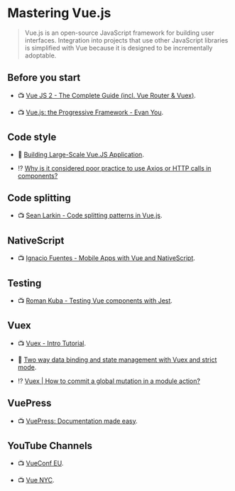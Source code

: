 # Mastering Vue.js

> Vue.js is an open-source JavaScript framework for building user interfaces. Integration into projects that use other JavaScript libraries is simplified with Vue because it is designed to be incrementally adoptable.

## Before you start

- 📺 [Vue JS 2 - The Complete Guide (incl. Vue Router & Vuex)](https://www.udemy.com/vuejs-2-the-complete-guide/).

- 📺 [Vue.js: the Progressive Framework - Evan You](https://www.youtube.com/watch?v=p2P3z7p_zTI).

## Code style

- 📖 [Building Large-Scale Vue.JS Application](https://stories.scandiweb.com/building-large-scale-vue-js-application-fec63b6e71e5).

- ⁉️ [Why is it considered poor practice to use Axios or HTTP calls in components?](https://stackoverflow.com/questions/45839198/why-is-it-considered-poor-practice-to-use-axios-or-http-calls-in-components)

## Code splitting

- 📺 [Sean Larkin - Code splitting patterns in Vue.js](https://www.youtube.com/watch?v=rn97hCNQsKI).

## NativeScript

- 📺 [Ignacio Fuentes - Mobile Apps with Vue and NativeScript](https://www.youtube.com/watch?v=claDp19_aqA).

## Testing

- 📺 [Roman Kuba - Testing Vue components with Jest](https://www.youtube.com/watch?v=pqp0PsPBO_0).

## Vuex

- 📺 [Vuex - Intro Tutorial](https://www.youtube.com/watch?v=_2_C9j-8CtM).

- 📖 [Two way data binding and state management with Vuex and strict mode](https://ypereirareis.github.io/blog/2017/04/25/vuejs-two-way-data-binding-state-management-vuex-strict-mode/).

- ⁉️ [Vuex | How to commit a global mutation in a module action?](https://stackoverflow.com/questions/44618440/vuex-how-to-commit-a-global-mutation-in-a-module-action)

## VuePress

- 📺 [VuePress: Documentation made easy](https://youtu.be/fkrQJzP3Yl4).

## YouTube Channels

- 📺 [VueConf EU](https://www.youtube.com/channel/UC9dJjbYeXjirDYYVfUD3bSw).

- 📺 [Vue NYC](https://www.youtube.com/channel/UCX4w2P-M4cuWQG0WKgU3TTQ).
